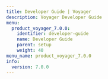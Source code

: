 ```yaml
---
title: Developer Guide | Voyager
description: Voyager Developer Guide
menu:
  product_voyager_7.0.0:
    identifier: developer-guide
    name: Developer Guide
    parent: setup
    weight: 40
menu_name: product_voyager_7.0.0
info:
  version: 7.0.0
---
```


